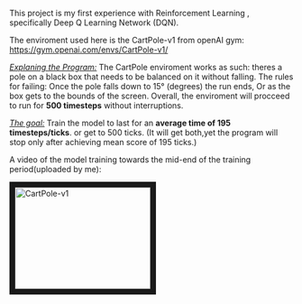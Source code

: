 
This project is my first experience with Reinforcement Learning , specifically Deep Q Learning Network (DQN).

The enviroment used here is the CartPole-v1 from openAI gym: https://gym.openai.com/envs/CartPole-v1/

<i><ins>Explaning the Program:</ins></i>
The CartPole enviroment works as such: theres a pole on a black box that needs to be balanced on it without falling.
The rules for failing: Once the pole falls down to 15° (degrees) the run ends, Or as the box gets to the bounds of the screen.
Overall, the enviroment will procceed to run for <b>500 timesteps</b> without interruptions.

<i><ins>The goal:</ins></i> Train the model to last for an <b>average time of 195 timesteps/ticks</b>. or get to 500 ticks. (It will get both,yet the program
will stop only after achieving mean score of 195 ticks.)

A video of the model training towards the mid-end of the training period(uploaded by me):

<a href="https://www.youtube.com/watch?v=d2ll4P5V14A
" target="_blank"><img src="https://i9.ytimg.com/vi/d2ll4P5V14A/mqdefault.jpg?time=1588324400265&sqp=COjOr_UF&rs=AOn4CLAIK_ZICeExh7xh6HyTT3G5WB6r7Q" 
alt="CartPole-v1" width="240" height="180" border="10" /></a>
